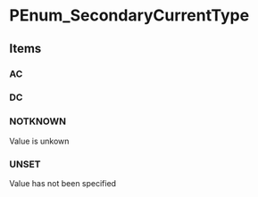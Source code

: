 # PEnum_SecondaryCurrentType

## Items

### AC


### DC


### NOTKNOWN
Value is unkown

### UNSET
Value has not been specified

